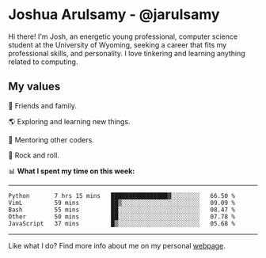# Joshua Arulsamy - @jarulsamy

Hi there! I'm Josh, an energetic young professional, computer science student at the University of Wyoming, seeking a career that fits my professional skills, and personality. I love tinkering and learning anything related to computing.

## My values

:yellow_heart: Friends and family.

:earth_americas: Exploring and learning new things.

:book: Mentoring other coders.

:guitar: Rock and roll.

:bar_chart: **What I spent my time on this week:**

------
<!--START_SECTION:waka-->
```text
Python       7 hrs 15 mins   ████████████████▓░░░░░░░░   66.50 % 
VimL         59 mins         ██▒░░░░░░░░░░░░░░░░░░░░░░   09.09 % 
Bash         55 mins         ██░░░░░░░░░░░░░░░░░░░░░░░   08.47 % 
Other        50 mins         ██░░░░░░░░░░░░░░░░░░░░░░░   07.78 % 
JavaScript   37 mins         █▒░░░░░░░░░░░░░░░░░░░░░░░   05.68 % 
```
<!--END_SECTION:waka-->
------

Like what I do? Find more info about me on my personal [webpage](https://arulsamy.me).
